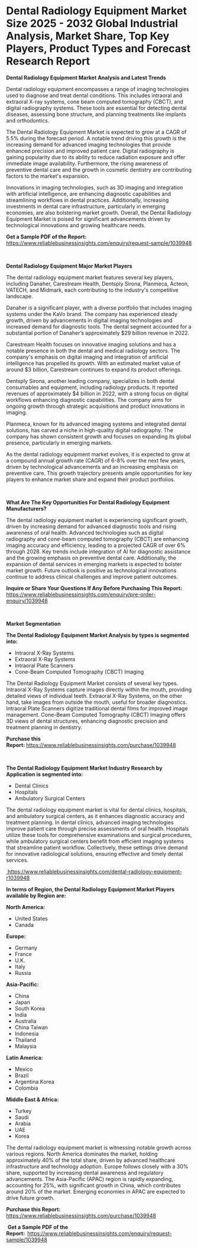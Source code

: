 <p><h1>Dental Radiology Equipment Market Size 2025 - 2032 Global Industrial Analysis, Market Share, Top Key Players, Product Types and Forecast Research Report</h1></p><p><strong>Dental Radiology Equipment Market Analysis and Latest Trends</strong></p>
<p><p>Dental radiology equipment encompasses a range of imaging technologies used to diagnose and treat dental conditions. This includes intraoral and extraoral X-ray systems, cone beam computed tomography (CBCT), and digital radiography systems. These tools are essential for detecting dental diseases, assessing bone structure, and planning treatments like implants and orthodontics.</p><p>The Dental Radiology Equipment Market is expected to grow at a CAGR of 5.5% during the forecast period. A notable trend driving this growth is the increasing demand for advanced imaging technologies that provide enhanced precision and improved patient care. Digital radiography is gaining popularity due to its ability to reduce radiation exposure and offer immediate image availability. Furthermore, the rising awareness of preventive dental care and the growth in cosmetic dentistry are contributing factors to the market's expansion.</p><p>Innovations in imaging technologies, such as 3D imaging and integration with artificial intelligence, are enhancing diagnostic capabilities and streamlining workflows in dental practices. Additionally, increasing investments in dental care infrastructure, particularly in emerging economies, are also bolstering market growth. Overall, the Dental Radiology Equipment Market is poised for significant advancements driven by technological innovations and growing healthcare needs.</p></p>
<p><strong>Get a Sample PDF of the Report:&nbsp;</strong> <a href="https://www.reliablebusinessinsights.com/enquiry/request-sample/1039948?utm_campaign=3453&utm_medium=2&utm_source=Github&utm_content=ia&utm_term=13042025&utm_id=dental-radiology-equipment">https://www.reliablebusinessinsights.com/enquiry/request-sample/1039948</a></p>
<p>&nbsp;</p>
<p><strong>Dental Radiology Equipment Major Market Players</strong></p>
<p><p>The dental radiology equipment market features several key players, including Danaher, Carestream Health, Dentsply Sirona, Planmeca, Acteon, VATECH, and Midmark, each contributing to the industry's competitive landscape.</p><p>Danaher is a significant player, with a diverse portfolio that includes imaging systems under the KaVo brand. The company has experienced steady growth, driven by advancements in digital imaging technologies and increased demand for diagnostic tools. The dental segment accounted for a substantial portion of Danaher’s approximately $29 billion revenue in 2022.</p><p>Carestream Health focuses on innovative imaging solutions and has a notable presence in both the dental and medical radiology sectors. The company's emphasis on digital imaging and integration of artificial intelligence has propelled its growth. With an estimated market value of around $3 billion, Carestream continues to expand its product offerings.</p><p>Dentsply Sirona, another leading company, specializes in both dental consumables and equipment, including radiology products. It reported revenues of approximately $4 billion in 2022, with a strong focus on digital workflows enhancing diagnostic capabilities. The company aims for ongoing growth through strategic acquisitions and product innovations in imaging.</p><p>Planmeca, known for its advanced imaging systems and integrated dental solutions, has carved a niche in high-quality digital radiography. The company has shown consistent growth and focuses on expanding its global presence, particularly in emerging markets.</p><p>As the dental radiology equipment market evolves, it is expected to grow at a compound annual growth rate (CAGR) of 6-8% over the next few years, driven by technological advancements and an increasing emphasis on preventive care. This growth trajectory presents ample opportunities for key players to enhance market share and expand their product portfolios.</p></p>
<p>&nbsp;</p>
<p><strong>What Are The Key Opportunities For Dental Radiology Equipment Manufacturers?</strong></p>
<p><p>The dental radiology equipment market is experiencing significant growth, driven by increasing demand for advanced diagnostic tools and rising awareness of oral health. Advanced technologies such as digital radiography and cone-beam computed tomography (CBCT) are enhancing imaging accuracy and efficiency, leading to a projected CAGR of over 6% through 2028. Key trends include integration of AI for diagnostic assistance and the growing emphasis on preventive dental care. Additionally, the expansion of dental services in emerging markets is expected to bolster market growth. Future outlook is positive as technological innovations continue to address clinical challenges and improve patient outcomes.</p></p>
<p><strong>Inquire or Share Your Questions If Any Before Purchasing This Report:</strong> <a href="https://www.reliablebusinessinsights.com/enquiry/pre-order-enquiry/1039948?utm_campaign=3453&utm_medium=2&utm_source=Github&utm_content=ia&utm_term=13042025&utm_id=dental-radiology-equipment">https://www.reliablebusinessinsights.com/enquiry/pre-order-enquiry/1039948</a></p>
<p>&nbsp;</p>
<p><strong>Market Segmentation</strong></p>
<p><strong>The Dental Radiology Equipment Market Analysis by types is segmented into:</strong></p>
<p><ul><li>Intraoral X-Ray Systems</li><li>Extraoral X-Ray Systems</li><li>Intraoral Plate Scanners</li><li>Cone-Beam Computed Tomography (CBCT) Imaging</li></ul></p>
<p><p>The Dental Radiology Equipment Market consists of several key types. Intraoral X-Ray Systems capture images directly within the mouth, providing detailed views of individual teeth. Extraoral X-Ray Systems, on the other hand, take images from outside the mouth, useful for broader diagnostics. Intraoral Plate Scanners digitize traditional dental films for improved image management. Cone-Beam Computed Tomography (CBCT) Imaging offers 3D views of dental structures, enhancing diagnostic precision and treatment planning in dentistry.</p></p>
<p><strong>Purchase this Report:&nbsp;</strong><a href="https://www.reliablebusinessinsights.com/purchase/1039948?utm_campaign=3453&utm_medium=2&utm_source=Github&utm_content=ia&utm_term=13042025&utm_id=dental-radiology-equipment">https://www.reliablebusinessinsights.com/purchase/1039948</a></p>
<p>&nbsp;</p>
<p><strong>The Dental Radiology Equipment Market Industry Research by Application is segmented into:</strong></p>
<p><ul><li>Dental Clinics</li><li>Hospitals</li><li>Ambulatory Surgical Centers</li></ul></p>
<p><p>The dental radiology equipment market is vital for dental clinics, hospitals, and ambulatory surgical centers, as it enhances diagnostic accuracy and treatment planning. In dental clinics, advanced imaging technologies improve patient care through precise assessments of oral health. Hospitals utilize these tools for comprehensive examinations and surgical procedures, while ambulatory surgical centers benefit from efficient imaging systems that streamline patient workflow. Collectively, these settings drive demand for innovative radiological solutions, ensuring effective and timely dental services.</p></p>
<p><a href="https://www.reliablebusinessinsights.com/dental-radiology-equipment-r1039948?utm_campaign=3453&utm_medium=2&utm_source=Github&utm_content=ia&utm_term=13042025&utm_id=dental-radiology-equipment">&nbsp;https://www.reliablebusinessinsights.com/dental-radiology-equipment-r1039948</a></p>
<p><strong>In terms of Region, the Dental Radiology Equipment Market Players available by Region are:</strong></p>
<p>
    <p> <strong> North America: </strong>
        <ul>
            <li>United States</li>
            <li>Canada</li>
        </ul>
        </p> 
    <p> <strong> Europe: </strong>
        <ul>
            <li>Germany</li>
            <li>France</li>
            <li>U.K.</li>
            <li>Italy</li>
            <li>Russia</li>
        </ul>
        </p> 
    <p> <strong> Asia-Pacific: </strong>
        <ul>
            <li>China</li>
            <li>Japan</li>
            <li>South Korea</li>
            <li>India</li>
            <li>Australia</li>
            <li>China Taiwan</li>
            <li>Indonesia</li>
            <li>Thailand</li>
            <li>Malaysia</li>
        </ul>
        </p> 
    <p> <strong> Latin America: </strong>
        <ul>
            <li>Mexico</li>
            <li>Brazil</li>
            <li>Argentina Korea</li>
            <li>Colombia</li>
        </ul>
        </p> 
    <p> <strong> Middle East & Africa: </strong>
        <ul>
            <li>Turkey</li>
            <li>Saudi</li>
            <li>Arabia</li>
            <li>UAE</li>
            <li>Korea</li>
        </ul>
    </p>
    </p>
<p><p>The dental radiology equipment market is witnessing notable growth across various regions. North America dominates the market, holding approximately 40% of the total share, driven by advanced healthcare infrastructure and technology adoption. Europe follows closely with a 30% share, supported by increasing dental awareness and regulatory advancements. The Asia-Pacific (APAC) region is rapidly expanding, accounting for 25%, with significant growth in China, which contributes around 20% of the market. Emerging economies in APAC are expected to drive future growth.</p></p>
<p><strong>Purchase this Report: </strong><a href="https://www.reliablebusinessinsights.com/purchase/1039948?utm_campaign=3453&utm_medium=2&utm_source=Github&utm_content=ia&utm_term=13042025&utm_id=dental-radiology-equipment">https://www.reliablebusinessinsights.com/purchase/1039948</a></p>
<p>&nbsp;<strong>Get a Sample PDF of the Report:&nbsp;&nbsp;</strong><a href="https://www.reliablebusinessinsights.com/enquiry/request-sample/1039948?utm_campaign=3453&utm_medium=2&utm_source=Github&utm_content=ia&utm_term=13042025&utm_id=dental-radiology-equipment">https://www.reliablebusinessinsights.com/enquiry/request-sample/1039948</a></p>
<p><strong></strong></p>
<p><p></p><p></p><p></p></p>